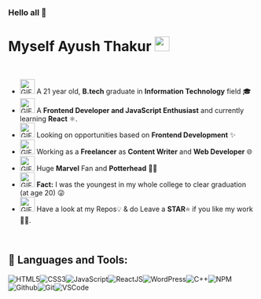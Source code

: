 ### Hello all 👋

# Myself Ayush Thakur&nbsp;<img src="https://github.com/ayush2390/Coder-icon/blob/main/man-technologist-people.gif" width="30px">


<!-- 
    &nbsp; [![HitCount](http://hits.dwyl.com/SatYu26/SatYu26.svg)](http://hits.dwyl.com/SatYu26/SatYu26) 
-->


<br>

- <img alt="GIF" src="https://github.com/ayush2390/student-cap-gif/blob/main/hva-hogeschool-van-amsterdam.gif" width="30vw" /> A 21 year old, **B.tech** graduate in **Information Technology** field 🎓
- <img alt="GIF" src="https://github.com/ayush2390/web-development-gif/blob/main/hacker-pepe.gif" width="30vw" /> A **Frontend Developer and JavaScript Enthusiast** and currently learning **React**  ⚛.
- <img alt="GIF" src="https://github.com/ayush2390/opportunities-gif/blob/main/back-to-work-work.gif" width="30vw" /> Looking on opportunities based on **Frontend Development** ✨
- <img alt="GIF" src="https://github.com/ayush2390/freelancer-gif/blob/main/aplausos-emoji.gif" width="30vw" /> Working as a **Freelancer** as **Content Writer** and **Web Developer** 🌐
- <img alt="GIF" src="https://github.com/ayush2390/marvel-gif/blob/main/i-love-you-love.gif" width="30vw" /> Huge **Marvel** Fan and **Potterhead** 🦸‍♂️
- <img alt="GIF" src="https://github.com/ayush2390/student-gif/blob/main/school-student.gif" width="30vw" /> **Fact:** I was the youngest in my whole college to clear graduation (at age 20) 😜
- <img alt="GIF" src="https://github.com/ayush2390/star-gif/blob/main/%D8%B2%DB%8C%D8%A8%D8%A7%DB%8C%D9%85%D9%86.gif" width="30vw" /> Have a look at my Repos💡 & do Leave a **STAR**⭐️ if you like my work👨‍💻.
<br>

## 🚀 Languages and Tools:

![HTML5](https://img.icons8.com/color/30/html-5.png)![CSS3](https://img.icons8.com/color/30/css3.png)![JavaScript](https://img.icons8.com/color/30/javascript.png)![ReactJS](https://img.icons8.com/color/30/react-native.png)![WordPress](https://img.icons8.com/color/30/wordpress.png)![C++](https://img.icons8.com/color/30/c-plus-plus-logo.png)![NPM](https://img.icons8.com/color/30/npm.png)![Github](https://img.icons8.com/material-outlined/30/github.png)![Git](https://img.icons8.com/color/30/git.png)![VSCode](https://img.icons8.com/color/30/visual-studio-code-2019.png)
<br/>
